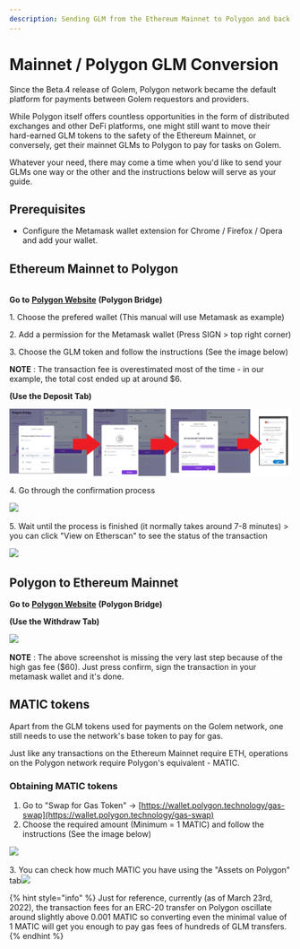 ```yaml
---
description: Sending GLM from the Ethereum Mainnet to Polygon and back.
---
```


# Mainnet / Polygon GLM Conversion

Since the Beta.4 release of Golem, Polygon network became the default platform for payments between Golem requestors and providers.

While Polygon itself offers countless opportunities in the form of distributed exchanges and other DeFi platforms, one might still want to move their hard-earned GLM tokens to the safety of the Ethereum Mainnet, or conversely, get their mainnet GLMs to Polygon to pay for tasks on Golem.

Whatever your need, there may come a time when you'd like to send your GLMs one way or the other and the instructions below will serve as your guide.

## Prerequisites

* Configure the Metamask wallet extension for Chrome / Firefox / Opera and add your wallet.

## Ethereum Mainnet to Polygon

\
**Go to** [**Polygon Website**](https://wallet.polygon.technology/login?next=%2Fbridge) **(Polygon Bridge)**

1\. Choose the prefered wallet (This manual will use Metamask as example)

2\. Add a permission for the Metamask wallet (Press SIGN > top right corner)

3\. Choose the GLM token and follow the instructions (See the image below)

**NOTE** : The transaction fee is overestimated most of the time - in our example, the total cost ended up at around $6.

**(Use the Deposit Tab)**

![](<../.gitbook/assets/2 (1) (1) (1) (1).png>)

4\. Go through the confirmation process

![](../.gitbook/assets/full2.png)

5\. Wait until the process is finished (it normally takes around 7-8 minutes) > you can click "View on Etherscan" to see the status of the transaction

![](../.gitbook/assets/12.png)

## Polygon to Ethereum Mainnet

**Go to** [**Polygon Website**](https://wallet.polygon.technology/login?next=%2Fbridge) **(Polygon Bridge)**

**(Use the Withdraw Tab)**

![](../.gitbook/assets/fullb1.png)

**NOTE** : The above screenshot is missing the very last step because of the high gas fee ($60). Just press confirm, sign the transaction in your metamask wallet and it's done.

## MATIC tokens

Apart from the GLM tokens used for payments on the Golem network, one still needs to use the network's base token to pay for gas.

Just like any transactions on the Ethereum Mainnet require ETH, operations on the Polygon network require Polygon's equivalent - MATIC.

### Obtaining MATIC tokens

1. Go to "Swap for Gas Token" -> [https://wallet.polygon.technology/gas-swap](https://wallet.polygon.technology/gas-swap)
2. Choose the required amount (Minimum = 1 MATIC) and follow the instructions (See the image below)

![](../.gitbook/assets/fulla2.png)

3\. You can check how much MATIC you have using the "Assets on Polygon" tab![](../.gitbook/assets/polygon-wal.png)

{% hint style="info" %}
Just for reference, currently (as of March 23rd, 2022), the transaction fees for an ERC-20 transfer on Polygon oscillate around slightly above 0.001 MATIC so converting even the minimal value of 1 MATIC will get you enough to pay gas fees of hundreds of GLM transfers.
{% endhint %}
